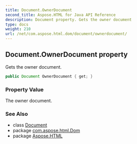 ```yaml
---
title: Document.OwnerDocument
second_title: Aspose.HTML for Java API Reference
description: Document property. Gets the owner document
type: docs
weight: 210
url: /net/com.aspose.html.dom/document/ownerdocument/
---
```

## Document.OwnerDocument property

Gets the owner document.

```java
public Document OwnerDocument { get; }
```

### Property Value

The owner document.

### See Also

* class [Document](../)
* package [com.aspose.html.Dom](../../document/)
* package [Aspose.HTML](../../../)
